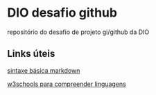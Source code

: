 # DIO desafio github
repositório do desafio de projeto gi/github da DIO

## Links úteis
[sintaxe básica markdown](https://www.markdownguide.org/basic-syntax)

[w3schools para compreender linguagens](https://www.w3schools.com)
